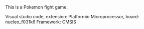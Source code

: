 This is a Pokemon fight game.

Visual studio code, extension: Platformio
Microprocessor, board: nucleo_f031k6
Framework: CMSIS